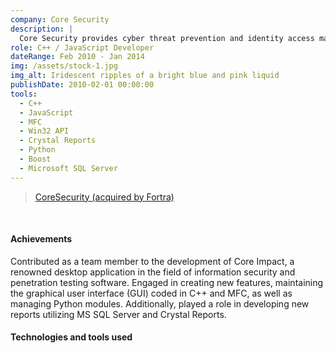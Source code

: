 ```yaml
---
company: Core Security
description: |
  Core Security provides cyber threat prevention and identity access management software products and services, including penetration testing, network traffic analysis, and threat detection. The company was acquired by Fortra.
role: C++ / JavaScript Developer
dateRange: Feb 2010 - Jan 2014
img: /assets/stock-1.jpg
img_alt: Iridescent ripples of a bright blue and pink liquid
publishDate: 2010-02-01 00:00:00
tools:
  - C++
  - JavaScript
  - MFC
  - Win32 API
  - Crystal Reports
  - Python
  - Boost
  - Microsoft SQL Server
---
```


> [CoreSecurity (acquired by Fortra)](https://www.coresecurity.com/)

<br />

#### Achievements

Contributed as a team member to the development of Core Impact, a renowned desktop application in the field of information security and penetration testing software. Engaged in creating new features, maintaining the graphical user interface (GUI) coded in C++ and MFC, as well as managing Python modules. Additionally, played a role in developing new reports utilizing MS SQL Server and Crystal Reports.

#### Technologies and tools used
